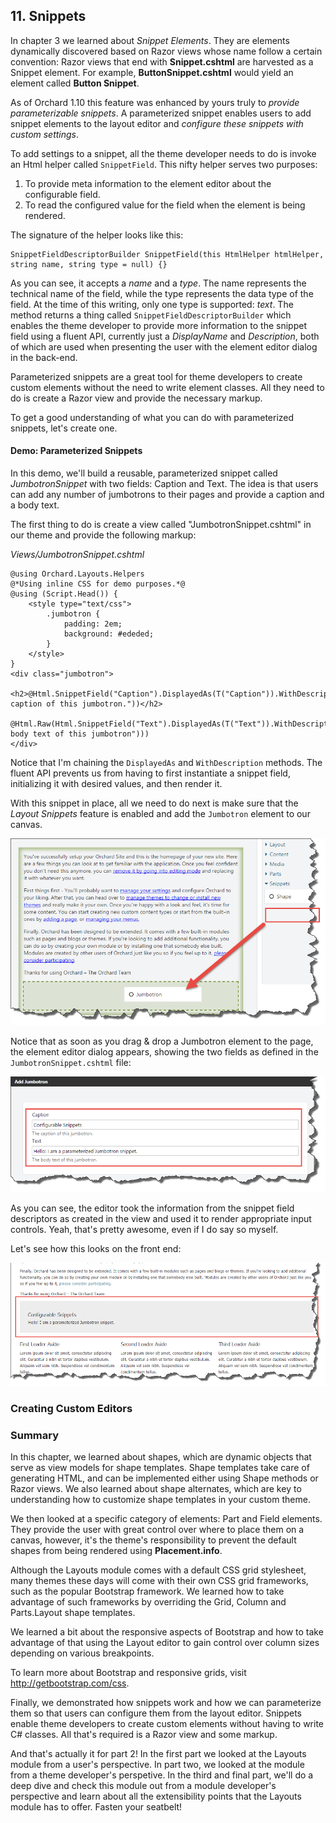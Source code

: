 ## 11. Snippets ##
In chapter 3 we learned about *Snippet Elements*. They are elements dynamically discovered based on Razor views whose name follow a certain convention: Razor views that end with **Snippet.cshtml** are harvested as a Snippet element. For example, **ButtonSnippet.cshtml** would yield an element called **Button Snippet**.

As of Orchard 1.10 this feature was enhanced by yours truly to *provide parameterizable snippets*. A parameterized snippet enables users to add snippet elements to the layout editor and *configure these snippets with custom settings*.

To add settings to a snippet, all the theme developer needs to do is invoke an Html helper called `SnippetField`. This nifty helper serves two purposes:

1. To provide meta information to the element editor about the configurable field.
2. To read the configured value for the field when the element is being rendered.

The signature of the helper looks like this:  

```
SnippetFieldDescriptorBuilder SnippetField(this HtmlHelper htmlHelper, string name, string type = null) {}
```

As you can see, it accepts a *name* and a *type*. The name represents the technical name of the field, while the type represents the data type of the field. At the time of this writing, only one type is supported: *text*.
The method returns a thing called `SnippetFieldDescriptorBuilder` which enables the theme developer to provide more information to the snippet field using a fluent API, currently just a *DisplayName* and *Description*, both of which are used when presenting the user with the element editor dialog in the back-end.

Parameterized snippets are a great tool for theme developers to create custom elements without the need to write element classes. All they need to do is create a Razor view and provide the necessary markup.

To get a good understanding of what you can do with parameterized snippets, let's create one.

#### Demo: Parameterized Snippets ####
In this demo, we'll build a reusable, parameterized snippet called *JumbotronSnippet* with two fields: Caption and Text. The idea is that users can add any number of jumbotrons to their pages and provide a caption and a body text.

The first thing to do is create a view called "JumbotronSnippet.cshtml" in our theme and provide the following markup:

*Views/JumbotronSnippet.cshtml*
```
@using Orchard.Layouts.Helpers
@*Using inline CSS for demo purposes.*@
@using (Script.Head()) {
    <style type="text/css">
        .jumbotron {
            padding: 2em;
            background: #ededed;
        }
    </style>
}
<div class="jumbotron">
    <h2>@Html.SnippetField("Caption").DisplayedAs(T("Caption")).WithDescription(T("The caption of this jumbotron."))</h2>
    @Html.Raw(Html.SnippetField("Text").DisplayedAs(T("Text")).WithDescription(T("The body text of this jumbotron")))
</div>
```

Notice that I'm chaining the `DisplayedAs` and `WithDescription` methods. The fluent API prevents us from having to first instantiate a snippet field, initializing it with desired values, and then render it. 

With this snippet in place, all we need to do next is make sure that the *Layout Snippets* feature is enabled and add the `Jumbotron` element to our canvas.

![](./figures/fig-80-adding-jumbotron.png)

Notice that as soon as you drag & drop a Jumbotron element to the page, the element editor dialog appears, showing the two fields as defined in the `JumbotronSnippet.cshtml` file:

![](./figures/fig-81-jumbotron-editor.png)

As you can see, the editor took the information from the snippet field descriptors as created in the view and used it to render appropriate input controls.
Yeah, that's pretty awesome, even if I do say so myself.

Let's see how this looks on the front end:

![](./figures/fig-82-jumbotron-front-end.png)

### Creating Custom Editors ###


### Summary ###
In this chapter, we learned about shapes, which are dynamic objects that serve as view models for shape templates. Shape templates take care of generating HTML, and can be implemented either using Shape methods or Razor views. We also learned about shape alternates, which are key to understanding how to customize shape templates in your custom theme.

We then looked at a specific category of elements: Part and Field elements. They provide the user with great control over where to place them on a canvas, however, it's the theme's responsibility to prevent the default shapes from being rendered using **Placement.info**.

Although the Layouts module comes with a default CSS grid stylesheet, many themes these days will come with their own CSS grid frameworks, such as the popular Bootstrap framework. We learned how to take advantage of such frameworks by overriding the Grid, Column and Parts.Layout shape templates.

We learned a bit about the responsive aspects of Bootstrap and how to take advantage of that using the Layout editor to gain control over column sizes depending on various breakpoints.

To learn more about Bootstrap and responsive grids, visit http://getbootstrap.com/css.

Finally, we demonstrated how snippets work and how we can parameterize them so that users can configure them from the layout editor. Snippets enable theme developers to create custom elements without having to write C# classes. All that's required is a Razor view and some markup. 

And that's actually it for part 2! In the first part we looked at the Layouts module from a user's perspective. In part two, we looked at the module from a theme developer's perspetive. In the third and final part, we'll do a deep dive and check this module out from a module developer's perspective and learn about all the extensibility points that the Layouts module has to offer. Fasten your seatbelt!   